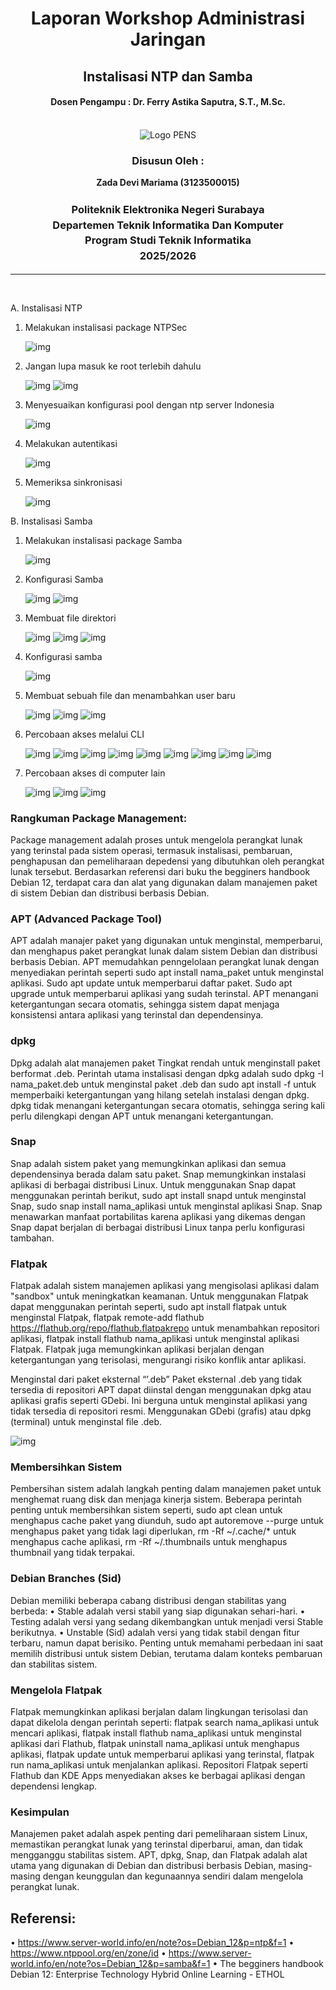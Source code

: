 <div align="center">
  <h1 style="text-align: center;font-weight: bold">Laporan Workshop Administrasi Jaringan<br></h1>
  <h2 style="text-align: center;">Instalisasi NTP dan Samba<br></h2>
  <h4 style="text-align: center;">Dosen Pengampu : Dr. Ferry Astika Saputra, S.T., M.Sc.</h4>
</div>
<br />
<div align="center">
  <img src="https://i.ibb.co/DC3QHnM/logo-pens.png" alt="Logo PENS">
  <h3 style="text-align: center;">Disusun Oleh :</h3>
  <p style="text-align: center;">
  <strong>Zada Devi Mariama (3123500015)</strong>
  </p>

<h3 style="text-align: center;line-height: 1.5">Politeknik Elektronika Negeri Surabaya<br>Departemen Teknik Informatika Dan Komputer<br>Program Studi Teknik Informatika<br>2025/2026</h3>
  <hr>
</div> 
<br>

A.	Instalisasi NTP

1.	Melakukan instalisasi package NTPSec

    ![img](/assets/week-3/ntp/1apt.jpeg) 

2.	Jangan lupa masuk ke root terlebih dahulu

    ![img](/assets/week-3/ntp/2aptmasukroot.jpeg) 
    ![img](/assets/week-3/ntp/3apt.jpeg)

3.	Menyesuaikan konfigurasi pool dengan ntp server Indonesia

    ![img](/assets/week-3/ntp/4apt.jpeg) 

4.	Melakukan autentikasi 

    ![img](/assets/week-3/ntp/5aptautentikasi.jpeg) 

5.	Memeriksa sinkronisasi

    ![img](/assets/week-3/ntp/6apt.jpeg) 

B.	Instalisasi Samba
1.	Melakukan instalisasi package Samba

    ![img](/assets/week-3/samba/1samba.jpeg) 

2.	Konfigurasi Samba

    ![img](/assets/week-3/samba/2samba.jpeg) 
    ![img](/assets/week-3/samba/3samba.jpeg)

3.	Membuat file direktori

    ![img](/assets/week-3/samba/4samba.jpeg)
    ![img](/assets/week-3/samba/5samba.jpeg)
    ![img](/assets/week-3/samba/6samba.jpeg)  

4.	Konfigurasi samba

    ![img](/assets/week-3/samba/7samba.jpeg) 

5.	Membuat sebuah file dan menambahkan user baru

    ![img](/assets/week-3/samba/8samba.jpeg)
    ![img](/assets/week-3/samba/9samba.jpeg)
    ![img](/assets/week-3/samba/10samba.jpeg)  

6.	Percobaan akses melalui CLI

    ![img](/assets/week-3/samba/11samba.jpeg)
    ![img](/assets/week-3/samba/12samba.jpeg)
    ![img](/assets/week-3/samba/13samba.jpeg)
    ![img](/assets/week-3/samba/14samba.jpeg)
    ![img](/assets/week-3/samba/15samba.jpeg)
    ![img](/assets/week-3/samba/16samba.jpeg)
    ![img](/assets/week-3/samba/17samba.jpeg)
    ![img](/assets/week-3/samba/18samba.jpeg)
    ![img](/assets/week-3/samba/19.jpeg) 

7.	Percobaan akses di computer lain

    ![img](/assets/week-3/samba/20samba.png) 
    ![img](/assets/week-3/samba/21samba.png)
    ![img](/assets/week-3/samba/22samba.png)


### Rangkuman Package Management:

Package management adalah proses untuk mengelola perangkat lunak yang terinstal pada sistem operasi, termasuk instalisasi, pembaruan, penghapusan dan pemeliharaan depedensi yang dibutuhkan oleh perangkat lunak tersebut. Berdasarkan referensi dari buku the begginers handbook Debian 12, terdapat cara dan alat yang digunakan dalam manajemen paket di sistem Debian dan distribusi berbasis Debian.

### APT (Advanced Package Tool)

APT adalah manajer paket yang digunakan untuk menginstal, memperbarui, dan menghapus paket perangkat lunak dalam sistem Debian dan distribusi berbasis Debian. APT memudahkan penngelolaan perangkat lunak dengan menyediakan perintah seperti sudo apt install nama_paket untuk menginstal aplikasi. Sudo apt update untuk memperbarui daftar paket. Sudo apt upgrade untuk memperbarui aplikasi yang sudah terinstal.  APT menangani ketergantungan secara otomatis, sehingga sistem dapat menjaga konsistensi antara aplikasi yang terinstal dan dependensinya.

### dpkg

Dpkg adalah alat manajemen paket Tingkat rendah untuk menginstall paket berformat .deb. Perintah utama instalisasi dengan dpkg adalah sudo dpkg -I nama_paket.deb untuk menginstal paket .deb dan sudo apt install -f untuk memperbaiki ketergantungan yang hilang setelah instalasi dengan dpkg.
dpkg tidak menangani ketergantungan secara otomatis, sehingga sering kali perlu dilengkapi dengan APT untuk menangani ketergantungan.

### Snap 

Snap adalah sistem paket yang memungkinkan aplikasi dan semua dependensinya berada dalam satu paket. Snap memungkinkan instalasi aplikasi di berbagai distribusi Linux. Untuk menggunakan Snap dapat menggunakan perintah berikut, sudo apt install snapd untuk menginstal Snap,  sudo snap install nama_aplikasi untuk menginstal aplikasi Snap. Snap menawarkan manfaat portabilitas karena aplikasi yang dikemas dengan Snap dapat berjalan di berbagai distribusi Linux tanpa perlu konfigurasi tambahan.

### Flatpak 

Flatpak adalah sistem manajemen aplikasi yang mengisolasi aplikasi dalam "sandbox" untuk meningkatkan keamanan. Untuk menggunakan Flatpak dapat menggunakan perintah seperti, sudo apt install flatpak untuk menginstal Flatpak, flatpak remote-add flathub https://flathub.org/repo/flathub.flatpakrepo untuk menambahkan repositori aplikasi, flatpak install flathub nama_aplikasi untuk menginstal aplikasi Flatpak. Flatpak juga memungkinkan aplikasi berjalan dengan ketergantungan yang terisolasi, mengurangi risiko konflik antar aplikasi.

Menginstal dari paket eksternal “’.deb”
Paket eksternal .deb yang tidak tersedia di repositori APT dapat diinstal dengan menggunakan dpkg atau aplikasi grafis seperti GDebi. Ini berguna untuk menginstal aplikasi yang tidak tersedia di repositori resmi. Menggunakan  GDebi (grafis) atau dpkg (terminal) untuk menginstal file .deb.

![img](/assets/week-3/gdebi.png)

### Membersihkan Sistem 

Pembersihan sistem adalah langkah penting dalam manajemen paket untuk menghemat ruang disk dan menjaga kinerja sistem. Beberapa perintah penting untuk membersihkan sistem seperti, sudo apt clean untuk menghapus cache paket yang diunduh, sudo apt autoremove --purge untuk menghapus paket yang tidak lagi diperlukan, rm -Rf ~/.cache/* untuk menghapus cache aplikasi, rm -Rf ~/.thumbnails untuk menghapus thumbnail yang tidak terpakai.

### Debian Branches (Sid) 

Debian memiliki beberapa cabang distribusi dengan stabilitas yang berbeda:
•	Stable adalah versi stabil yang siap digunakan sehari-hari.
•	Testing adalah versi yang sedang dikembangkan untuk menjadi versi Stable berikutnya.
•	Unstable (Sid) adalah versi yang tidak stabil dengan fitur terbaru, namun dapat berisiko.
Penting untuk memahami perbedaan ini saat memilih distribusi untuk sistem Debian, terutama dalam konteks pembaruan dan stabilitas sistem.

### Mengelola Flatpak 

Flatpak memungkinkan aplikasi berjalan dalam lingkungan terisolasi dan dapat dikelola dengan perintah seperti: flatpak search nama_aplikasi untuk mencari aplikasi, flatpak install flathub nama_aplikasi untuk menginstal aplikasi dari Flathub, flatpak uninstall nama_aplikasi untuk menghapus aplikasi, flatpak update untuk memperbarui aplikasi yang terinstal, flatpak run nama_aplikasi untuk menjalankan aplikasi. Repositori Flatpak seperti Flathub dan KDE Apps menyediakan akses ke berbagai aplikasi dengan dependensi lengkap.

### Kesimpulan

Manajemen paket adalah aspek penting dari pemeliharaan sistem Linux, memastikan perangkat lunak yang terinstal diperbarui, aman, dan tidak mengganggu stabilitas sistem. APT, dpkg, Snap, dan Flatpak adalah alat utama yang digunakan di Debian dan distribusi berbasis Debian, masing-masing dengan keunggulan dan kegunaannya sendiri dalam mengelola perangkat lunak.

## Referensi:

•	https://www.server-world.info/en/note?os=Debian_12&p=ntp&f=1
•	https://www.ntppool.org/en/zone/id
•	https://www.server-world.info/en/note?os=Debian_12&p=samba&f=1
•	The begginers handbook Debian 12: Enterprise Technology Hybrid Online Learning - ETHOL 
